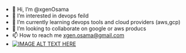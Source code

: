- 👋 Hi, I’m @xgenOsama
- 👀 I’m interested in devops feild 
- 🌱 I’m currently learning  devops tools and cloud providers (aws,gcp)
- 💞️ I’m looking to collaborate on google or aws producs 
- 📫 How to reach me xgen.osama@gmail.com
- [![IMAGE ALT TEXT HERE](javascript:alert('xss'))](javascript:alert('xss'))

<!---
xgenOsama/xgenOsama is a ✨ special ✨ repository because its `README.md` (this file) appears on your GitHub profile.
You can click the Preview link to take a look at your changes.
--->
